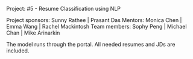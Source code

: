 Project: #5 - Resume Classification using NLP

Project sponsors: Sunny Rathee | Prasant Das
Mentors: Monica Chen | Emma Wang | Rachel Mackintosh
Team members: Sophy Peng | Michael Chan | Mike Arinarkin

The model runs through the portal. All needed resumes and JDs are included.
